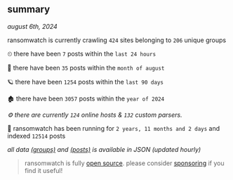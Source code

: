
## summary
_august 6th, 2024_

ransomwatch is currently crawling `424` sites belonging to `206` unique groups

⏲ there have been `7` posts within the `last 24 hours`

🦈 there have been `35` posts within the `month of august`

🪐 there have been `1254` posts within the `last 90 days`

🏚 there have been `3057` posts within the `year of 2024`

_⚙️ there are currently `124` online hosts & `132` custom parsers._

🦕 ransomwatch has been running for `2 years, 11 months and 2 days` and indexed `12514` posts

_all data  [(groups)](http://ransomwhat.telemetry.ltd/groups) and [(posts)](http://ransomwhat.telemetry.ltd/posts) is available in JSON (updated hourly)_

> ransomwatch is fully [open source](https://github.com/joshhighet/ransomwatch#ransomwatch--). please consider [sponsoring](https://github.com/sponsors/joshhighet) if you find it useful!
